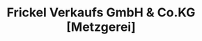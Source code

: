 ---
title: "Frickel Verkaufs GmbH & Co.KG [Metzgerei]"
url: /veitshoechheim/frickel-verkaufs-gmbh-und-co-kg-metzgerei/
shop: Metzgerei
---